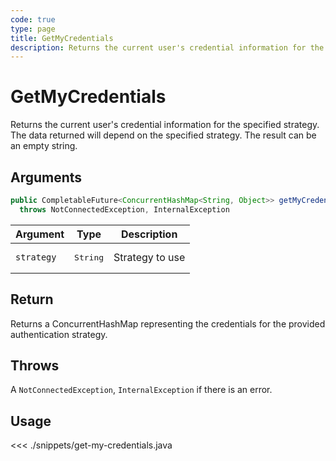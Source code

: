 ```yaml
---
code: true
type: page
title: GetMyCredentials
description: Returns the current user's credential information for the specified strategy.
---
```


# GetMyCredentials

Returns the current user's credential information for the specified strategy. The data returned will depend on the specified strategy. The result can be an empty string.

## Arguments

```java
public CompletableFuture<ConcurrentHashMap<String, Object>> getMyCredentials()
  throws NotConnectedException, InternalException
```

| Argument   | Type              | Description     |
|------------|-------------------|-----------------|
| `strategy` | <pre>String</pre> | Strategy to use |

## Return

Returns a ConcurrentHashMap representing the credentials for the provided authentication strategy.

## Throws

A `NotConnectedException`, `InternalException` if there is an error.

## Usage

<<< ./snippets/get-my-credentials.java
